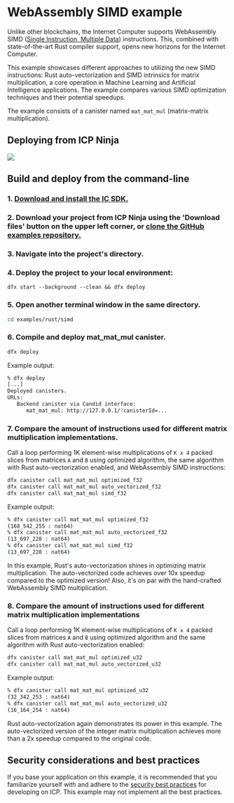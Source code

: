 # WebAssembly SIMD example

Unlike other blockchains, the Internet Computer supports WebAssembly
SIMD ([Single Instruction, Multiple Data](https://en.wikipedia.org/wiki/Single_instruction,_multiple_data))
instructions. This, combined with state-of-the-art Rust compiler support,
opens new horizons for the Internet Computer.

This example showcases different approaches to utilizing the new SIMD instructions: Rust auto-vectorization and SIMD intrinsics for matrix multiplication, a core operation in Machine Learning and Artificial Intelligence applications. The example compares various SIMD optimization techniques and their potential speedups.

The example consists of a canister named `mat_mat_mul` (matrix-matrix multiplication).

## Deploying from ICP Ninja

[![](https://icp.ninja/assets/open.svg)](https://icp.ninja/editor?g=https://github.com/dfinity/examples/tree/master/rust/simd)

## Build and deploy from the command-line

### 1. [Download and install the IC SDK.](https://internetcomputer.org/docs/building-apps/getting-started/install)

### 2. Download your project from ICP Ninja using the 'Download files' button on the upper left corner, or [clone the GitHub examples repository.](https://github.com/dfinity/examples/)

### 3. Navigate into the project's directory.

### 4. Deploy the project to your local environment:

```
dfx start --background --clean && dfx deploy
```

### 5. Open another terminal window in the same directory.

```sh
cd examples/rust/simd
```

### 6. Compile and deploy mat_mat_mul canister.

```sh
dfx deploy
```

Example output:

```sh
% dfx deploy
[...]
Deployed canisters.
URLs:
   Backend canister via Candid interface:
      mat_mat_mul: http://127.0.0.1/?canisterId=...
```

### 7. Compare the amount of instructions used for different matrix multiplication implementations.

Call a loop performing 1K element-wise multiplications of `K x 4` packed slices
from matrices `A` and `B` using optimized algorithm, the same algorithm with
Rust auto-vectorization enabled, and WebAssembly SIMD instructions:

```sh
dfx canister call mat_mat_mul optimized_f32
dfx canister call mat_mat_mul auto_vectorized_f32
dfx canister call mat_mat_mul simd_f32
```

Example output:

```sh
% dfx canister call mat_mat_mul optimized_f32
(168_542_255 : nat64)
% dfx canister call mat_mat_mul auto_vectorized_f32
(13_697_228 : nat64)
% dfx canister call mat_mat_mul simd_f32
(13_697_228 : nat64)
```

In this example, Rust's auto-vectorization shines in optimizing matrix multiplication.
The auto-vectorized code achieves over 10x speedup compared to the optimized version!
Also, it's on par with the hand-crafted WebAssembly SIMD multiplication.


### 8. Compare the amount of instructions used for different matrix multiplication implementations

Call a loop performing 1K element-wise multiplications of `K x 4` packed slices
from matrices `A` and `B` using optimized algorithm and the same algorithm
with Rust auto-vectorization enabled:

```sh
dfx canister call mat_mat_mul optimized_u32
dfx canister call mat_mat_mul auto_vectorized_u32
```

Example output:

```sh
% dfx canister call mat_mat_mul optimized_u32
(32_342_253 : nat64)
% dfx canister call mat_mat_mul auto_vectorized_u32
(16_164_254 : nat64)
```

Rust auto-vectorization again demonstrates its power in this example.
The auto-vectorized version of the integer matrix multiplication achieves
more than a 2x speedup compared to the original code.

## Security considerations and best practices

If you base your application on this example, it is recommended that you familiarize yourself with and adhere to the [security best practices](https://internetcomputer.org/docs/building-apps/security/overview) for developing on ICP. This example may not implement all the best practices.
